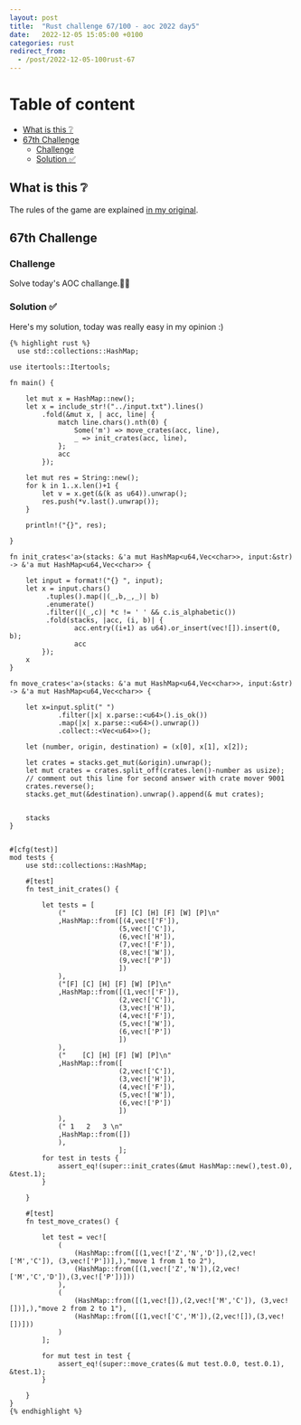 ```yaml
---
layout: post
title:  "Rust challenge 67/100 - aoc 2022 day5"
date:   2022-12-05 15:05:00 +0100
categories: rust
redirect_from:
  - /post/2022-12-05-100rust-67
---
```



#  Table of content
<!-- MarkdownTOC autolink="true" -->

- [What is this :grey_question:](#what-is-this-grey_question)
- [67th Challenge](#67th-challenge)
    - [Challenge](#challenge)
    - [Solution :white_check_mark:](#solution-white_check_mark)

<!-- /MarkdownTOC -->

## What is this :grey_question: 

The rules of the game are explained [in my original](https://maebli.github.io/rust/2021/10/18/100rust.html). 

## 67th Challenge
### Challenge

Solve today's AOC challange.🎅🦀

### Solution :white_check_mark:

Here's my solution, today was really easy in my opinion :)

    {% highlight rust %}
      use std::collections::HashMap;

    use itertools::Itertools;

    fn main() {

        let mut x = HashMap::new();
        let x = include_str!("../input.txt").lines()
            .fold(&mut x, | acc, line| {
                match line.chars().nth(0) {
                    Some('m') => move_crates(acc, line),
                    _ => init_crates(acc, line),
                };
                acc
            });

        let mut res = String::new();
        for k in 1..x.len()+1 {
            let v = x.get(&(k as u64)).unwrap();
            res.push(*v.last().unwrap());
        }

        println!("{}", res);
        
    }

    fn init_crates<'a>(stacks: &'a mut HashMap<u64,Vec<char>>, input:&str) -> &'a mut HashMap<u64,Vec<char>> {

        let input = format!("{} ", input);
        let x = input.chars()
             .tuples().map(|(_,b,_,_)| b)
             .enumerate()
             .filter(|(_,c)| *c != ' ' && c.is_alphabetic())
             .fold(stacks, |acc, (i, b)| {
                    acc.entry((i+1) as u64).or_insert(vec![]).insert(0, b);
                    acc
            });
        x
    }

    fn move_crates<'a>(stacks: &'a mut HashMap<u64,Vec<char>>, input:&str) -> &'a mut HashMap<u64,Vec<char>> {
       
        let x=input.split(" ")
                .filter(|x| x.parse::<u64>().is_ok())
                .map(|x| x.parse::<u64>().unwrap())
                .collect::<Vec<u64>>();

        let (number, origin, destination) = (x[0], x[1], x[2]);

        let crates = stacks.get_mut(&origin).unwrap();
        let mut crates = crates.split_off(crates.len()-number as usize);
        // comment out this line for second answer with crate mover 9001
        crates.reverse();
        stacks.get_mut(&destination).unwrap().append(& mut crates);


        stacks
    }


    #[cfg(test)]
    mod tests {
        use std::collections::HashMap;

        #[test]
        fn test_init_crates() {

            let tests = [
                ("            [F] [C] [H] [F] [W] [P]\n"
                ,HashMap::from([(4,vec!['F']),
                               (5,vec!['C']),
                               (6,vec!['H']),
                               (7,vec!['F']),
                               (8,vec!['W']),
                               (9,vec!['P'])
                               ])
                ),
                ("[F] [C] [H] [F] [W] [P]\n"
                ,HashMap::from([(1,vec!['F']),
                               (2,vec!['C']),
                               (3,vec!['H']),
                               (4,vec!['F']),
                               (5,vec!['W']),
                               (6,vec!['P'])
                               ])
                ),
                ("    [C] [H] [F] [W] [P]\n"
                ,HashMap::from([
                               (2,vec!['C']),
                               (3,vec!['H']),
                               (4,vec!['F']),
                               (5,vec!['W']),
                               (6,vec!['P'])
                               ])
                ),
                (" 1   2   3 \n"
                ,HashMap::from([])
                ),
                               ];
            for test in tests {
                assert_eq!(super::init_crates(&mut HashMap::new(),test.0), &test.1);
            }
        
        }

        #[test]
        fn test_move_crates() {

            let test = vec![
                (
                    (HashMap::from([(1,vec!['Z','N','D']),(2,vec!['M','C']), (3,vec!['P'])],),"move 1 from 1 to 2"),
                    (HashMap::from([(1,vec!['Z','N']),(2,vec!['M','C','D']),(3,vec!['P'])]))
                ),
                (
                    (HashMap::from([(1,vec![]),(2,vec!['M','C']), (3,vec![])],),"move 2 from 2 to 1"),
                    (HashMap::from([(1,vec!['C','M']),(2,vec![]),(3,vec![])]))
                )
            ];

            for mut test in test {
                assert_eq!(super::move_crates(& mut test.0.0, test.0.1), &test.1);
            }

        }
    }
    {% endhighlight %}
